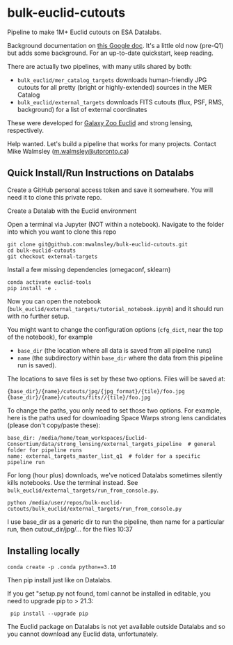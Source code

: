 # bulk-euclid-cutouts

Pipeline to make 1M+ Euclid cutouts on ESA Datalabs.

Background documentation on [this Google doc](https://docs.google.com/document/d/10KrelkVQgckFmqHIqVzZ-22oPIKe-uIE_0laMHSl3Rs/edit?usp=sharing). It's a little old now (pre-Q1) but adds some background. For an up-to-date quickstart, keep reading.

There are actually two pipelines, with many utils shared by both:

- `bulk_euclid/mer_catalog_targets` downloads human-friendly JPG cutouts for all pretty (bright or highly-extended) sources in the MER Catalog
- `bulk_euclid/external_targets` downloads FITS cutouts (flux, PSF, RMS, background) for a list of external coordinates

These were developed for [Galaxy Zoo Euclid](https://www.esa.int/Science_Exploration/Space_Science/Euclid/Euclid_Galaxy_Zoo_help_us_classify_the_shapes_of_galaxies) and strong lensing, respectively.

Help wanted. Let's build a pipeline that works for many projects. Contact Mike Walmsley ([m.walmsley@utoronto.ca](emailto:m.walmsley@utoronto.ca))



## Quick Install/Run Instructions on Datalabs

Create a GitHub personal access token and save it somewhere. You will need it to clone this private repo.

Create a Datalab with the Euclid environment

Open a terminal via Jupyter (NOT within a notebook). Navigate to the folder into which you want to clone this repo

    git clone git@github.com:mwalmsley/bulk-euclid-cutouts.git
    cd bulk-euclid-cutouts
    git checkout external-targets

Install a few missing dependencies (omegaconf, sklearn)

    conda activate euclid-tools
    pip install -e .

Now you can open the notebook (`bulk_euclid/external_targets/tutorial_notebook.ipynb`) and it should run with no further setup.

You might want to change the configuration options (`cfg_dict`, near the top of the notebook), for example

- `base_dir` (the location where all data is saved from all pipeline runs)
- `name` (the subdirectory within `base_dir` where the data from this pipeline run is saved).

The locations to save files is set by these two options. Files will be saved at:

    {base_dir}/{name}/cutouts/jpg/{jpg_format}/{tile}/foo.jpg
    {base_dir}/{name}/cutouts/fits//{tile}/foo.jpg

To change the paths, you only need to set those two options. For example, here is the paths used for downloading Space Warps strong lens candidates (please don't copy/paste these):

    base_dir: /media/home/team_workspaces/Euclid-Consortium/data/strong_lensing/external_targets_pipeline  # general folder for pipeline runs
    name: external_targets_master_list_q1  # folder for a specific pipeline run

For long (hour plus) downloads, we've noticed Datalabs sometimes silently kills notebooks. Use the terminal instead. See `bulk_euclid/external_targets/run_from_console.py`.

    python /media/user/repos/bulk-euclid-cutouts/bulk_euclid/external_targets/run_from_console.py

I use base_dir as a generic dir to run the pipeline, then name for a particular run, then cutout_dir/jpg/... for the files
10:37


## Installing locally

    conda create -p .conda python==3.10

Then pip install just like on Datalabs.

If you get "setup.py not found, toml cannot be installed in editable, you need to upgrade pip to > 21.3:

     pip install --upgrade pip

The Euclid package on Datalabs is not yet available outside Datalabs and so you cannot download any Euclid data, unfortunately.